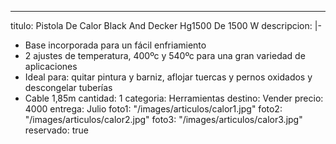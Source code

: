 ---
titulo: Pistola De Calor Black And Decker Hg1500 De 1500 W
descripcion: |-
  - Base incorporada para un fácil enfriamiento
  - 2 ajustes de temperatura, 400ºc y 540ºc para una gran variedad de aplicaciones
  - Ideal para: quitar pintura y barniz, aflojar tuercas y pernos oxidados y descongelar tuberías
  - Cable 1,85m
cantidad: 1
categoria: Herramientas
destino: Vender
precio: 4000
entrega: Julio
foto1: "/images/articulos/calor1.jpg"
foto2: "/images/articulos/calor2.jpg"
foto3: "/images/articulos/calor3.jpg"
reservado: true
